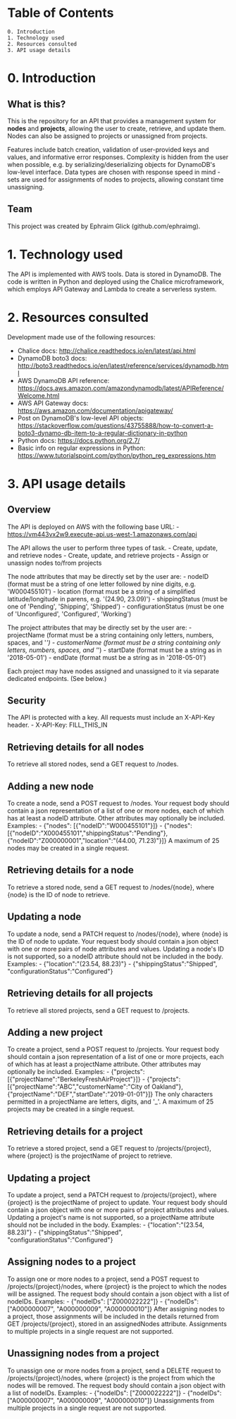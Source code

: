 
# Table of Contents
    0. Introduction
    1. Technology used
    2. Resources consulted
    3. API usage details

# 0. Introduction

## What is this?

This is the repository for an API that provides a management system for **nodes** and **projects**, allowing the user to create, retrieve, and update them. Nodes can also be assigned to projects or unassigned from projects.

Features include batch creation, validation of user-provided keys and values, and informative error responses. Complexity is hidden from the user when possible, e.g. by serializing/deserializing objects for DynamoDB's low-level interface. Data types are chosen with response speed in mind - sets are used for assignments of nodes to projects, allowing constant time unassigning.

## Team

This project was created by Ephraim Glick (github.com/ephraimg).

# 1. Technology used

The API is implemented with AWS tools. Data is stored in DynamoDB. The code is written in Python and deployed using the Chalice microframework, which employs API Gateway and Lambda to create a serverless system.

# 2. Resources consulted

Development made use of the following resources:
- Chalice docs: http://chalice.readthedocs.io/en/latest/api.html
- DynamoDB boto3 docs: http://boto3.readthedocs.io/en/latest/reference/services/dynamodb.html
- AWS DynamoDB API reference: https://docs.aws.amazon.com/amazondynamodb/latest/APIReference/Welcome.html
- AWS API Gateway docs: https://aws.amazon.com/documentation/apigateway/
- Post on DynamoDB's low-level API objects: https://stackoverflow.com/questions/43755888/how-to-convert-a-boto3-dynamo-db-item-to-a-regular-dictionary-in-python
- Python docs: https://docs.python.org/2.7/
- Basic info on regular expressions in Python: https://www.tutorialspoint.com/python/python_reg_expressions.htm

# 3. API usage details

## Overview

The API is deployed on AWS with the following base URL:
    - https://vm443vx2w9.execute-api.us-west-1.amazonaws.com/api

The API allows the user to perform three types of task.
    - Create, update, and retrieve nodes
    - Create, update, and retrieve projects
    - Assign or unassign nodes to/from projects

The node attributes that may be directly set by the user are:
    - nodeID (format must be a string of one letter followed by nine digits, e.g. 'W000455101')
    - location (format must be a string of a simplified latitude/longitude in parens, e.g. '(24.90, 23.09)')
    - shippingStatus (must be one of 'Pending', 'Shipping', 'Shipped')
    - configurationStatus (must be one of 'Unconfigured', 'Configured', 'Working')

The project attributes that may be directly set by the user are:
    - projectName (format must be a string containing only letters, numbers, spaces, and '_')
    - customerName (format must be a string containing only letters, numbers, spaces, and '_')
    - startDate (format must be a string as in '2018-05-01')
    - endDate (format must be a string as in '2018-05-01')

Each project may have nodes assigned and unassigned to it via separate dedicated endpoints. (See below.)

## Security

The API is protected with a key. All requests must include an X-API-Key header. 
    - X-API-Key: FILL_THIS_IN

## Retrieving details for all nodes

To retrieve all stored nodes, send a GET request to /nodes.

## Adding a new node

To create a node, send a POST request to /nodes. Your request body should contain a json representation of a list of one or more nodes, each of which has at least a nodeID attribute. Other attributes may optionally be included. Examples:
    - {"nodes": [{"nodeID":"W000455101"}]}
    - {"nodes": [{"nodeID":"X000455101","shippingStatus":"Pending"}, {"nodeID":"Z000000001","location":"(44.00, 71.23)"}]}
A maximum of 25 nodes may be created in a single request.

## Retrieving details for a node

To retrieve a stored node, send a GET request to /nodes/{node}, where {node} is the ID of node to retrieve.

## Updating a node

To update a node, send a PATCH request to /nodes/{node}, where {node} is the ID of node to update. Your request body should contain a json object with one or more pairs of node attributes and values. Updating a node's ID is not supported, so a nodeID attribute should not be included in the body. Examples:
    - {"location":"(23.54, 88.23)"}
    - {"shippingStatus":"Shipped", "configurationStatus":"Configured"}

## Retrieving details for all projects

To retrieve all stored projects, send a GET request to /projects.

## Adding a new project

To create a project, send a POST request to /projects. Your request body should contain a json representation of a list of one or more projects, each of which has at least a projectName attribute. Other attributes may optionally be included. Examples:
    - {"projects": [{"projectName":"BerkeleyFreshAirProject"}]}
    - {"projects": [{"projectName":"ABC","customerName":"City of Oakland"}, {"projectName":"DEF","startDate":"2019-01-01"}]}
The only characters permitted in a projectName are letters, digits, and '_'. A maximum of 25 projects may be created in a single request.

## Retrieving details for a project

To retrieve a stored project, send a GET request to /projects/{project}, where {project} is the projectName of project to retrieve.

## Updating a project

To update a project, send a PATCH request to /projects/{project}, where {project} is the projectName of project to update. Your request body should contain a json object with one or more pairs of project attributes and values. Updating a project's name is not supported, so a projectName attribute should not be included in the body. Examples:
    - {"location":"(23.54, 88.23)"}
    - {"shippingStatus":"Shipped", "configurationStatus":"Configured"}

## Assigning nodes to a project

To assign one or more nodes to a project, send a POST request to /projects/{project}/nodes, where {project} is the project to which the nodes will be assigned. The request body should contain a json object with a list of nodeIDs. Examples:
    - {"nodeIDs": ["Z000022222"]}
    - {"nodeIDs": ["A000000007", "A000000009", "A000000010"]}
After assigning nodes to a project, those assignments will be included in the details returned from GET /projects/{project}, stored in an assignedNodes attribute. Assignments to multiple projects in a single request are not supported.

## Unassigning nodes from a project

To unassign one or more nodes from a project, send a DELETE request to /projects/{project}/nodes, where {project} is the project from which the nodes will be removed. The request body should contain a json object with a list of nodeIDs. Examples:
    - {"nodeIDs": ["Z000022222"]}
    - {"nodeIDs": ["A000000007", "A000000009", "A000000010"]}
Unassignments from multiple projects in a single request are not supported.


